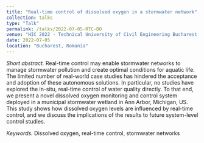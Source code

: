 ```yaml
---
title: "Real-time control of dissolved oxygen in a stormwater network"
collection: talks
type: "Talk"
permalink: /talks/2022-07-05-RTC-DO
venue: "HIC 2022 - Technical University of Civil Engineering Bucharest (UTCB) and University POLITEHNICA of Bucharest (UPB)"
date: 2022-07-05
location: "Bucharest, Romania"
---
```


*Short abstract.* Real-time control may enable stormwater networks to manage stormwater
pollution and create optimal conditions for aquatic life. The limited number of real-world case
studies has hindered the acceptance and adoption of these autonomous solutions. In particular,
no studies have explored the in-situ, real-time control of water quality directly. To that end, we
present a novel dissolved oxygen monitoring and control system deployed in a municipal
stormwater wetland in Ann Arbor, Michigan, US. This study shows how dissolved oxygen levels
are influenced by real-time control, and we discuss the implications of the results to future
system-level control studies.

*Keywords.* Dissolved oxygen, real-time control, stormwater networks
